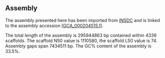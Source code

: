**Assembly**
--------

The assembly presented here has been imported from [INSDC](http://www.insdc.org) and is linked to the assembly accession [[GCA\_000204515.1](http://www.ebi.ac.uk/ena/data/view/GCA_000204515.1)].

The total length of the assembly is 295944863 bp contained within 4339 scaffolds.
The scaffold N50 value is 1110580, the scaffold L50 value is 74.
Assembly gaps span 7434511 bp. The GC% content of the assembly is 33.5%.
